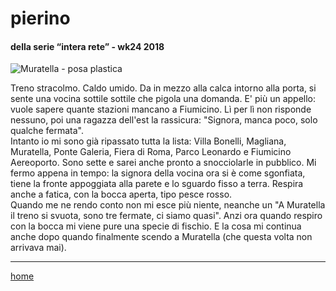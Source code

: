 # pierino  

#### della serie “intera rete” - wk24 2018  
![](https://live.staticflickr.com/65535/49138061038_ab9f5a5711_z.jpg "Muratella - posa plastica")  

Treno stracolmo. Caldo umido. Da in mezzo alla calca intorno alla porta, si sente una vocina sottile sottile che pigola una domanda. E' più un appello: vuole sapere quante stazioni mancano a Fiumicino. Lì per lì non risponde nessuno, poi una ragazza dell'est la rassicura: "Signora, manca poco, solo qualche fermata".  
Intanto io mi sono già ripassato tutta la lista: Villa Bonelli, Magliana, Muratella, Ponte Galeria, Fiera di Roma, Parco Leonardo e Fiumicino Aereoporto. Sono sette e sarei anche pronto a snocciolarle in pubblico. Mi fermo appena in tempo: la signora della vocina ora si è come sgonfiata, tiene la fronte appoggiata alla parete e lo sguardo fisso a terra. Respira anche a fatica, con la bocca aperta, tipo pesce rosso.  
Quando me ne rendo conto non mi esce più niente, neanche un "A Muratella il treno si svuota, sono tre fermate, ci siamo quasi". Anzi ora quando respiro con la bocca mi viene pure una specie di fischio. E la cosa mi continua anche dopo quando finalmente scendo a Muratella (che questa volta non arrivava mai).  

---  
[home](/interarete.md)   
